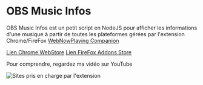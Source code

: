 # OBS Music Infos
OBS Music Infos est un petit script en NodeJS pour afficher les informations d'une musique à partir de toutes les plateformes gérées par l'extension Chrome/FireFox [WebNowPlaying Companion](https://github.com/tjhrulz/WebNowPlaying-BrowserExtension)

[Lien Chrome WebStore](https://chrome.google.com/webstore/detail/webnowplaying-companion/jfakgfcdgpghbbefmdfjkbdlibjgnbli)
[Lien FireFox Addons Store](https://addons.mozilla.org/en-US/firefox/addon/webnowplaying-companion/)

Pour comprendre, regardez ma vidéo sur YouTube

![](https://i.ibb.co/y0BYrVr/wnp.jpg "Sites pris en charge par l'extension")
